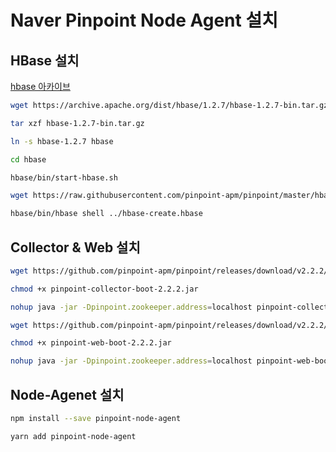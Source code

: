 # Naver Pinpoint Node Agent 설치

## HBase 설치

[hbase 아카이브](https://archive.apache.org/dist/hbase)


```bash
wget https://archive.apache.org/dist/hbase/1.2.7/hbase-1.2.7-bin.tar.gz
```

```bash
tar xzf hbase-1.2.7-bin.tar.gz
```


```bash
ln -s hbase-1.2.7 hbase
```


```bash
cd hbase
```

```bash
hbase/bin/start-hbase.sh
```

```bash
wget https://raw.githubusercontent.com/pinpoint-apm/pinpoint/master/hbase/scripts/hbase-create.hbase
```

```bash
hbase/bin/hbase shell ../hbase-create.hbase
```

## Collector & Web 설치

```bash
wget https://github.com/pinpoint-apm/pinpoint/releases/download/v2.2.2/pinpoint-collector-boot-2.2.2.jar
```

```bash
chmod +x pinpoint-collector-boot-2.2.2.jar
```

```bash
nohup java -jar -Dpinpoint.zookeeper.address=localhost pinpoint-collector-boot-2.2.2.jar >/dev/null 2>&1 &
```

```bash
wget https://github.com/pinpoint-apm/pinpoint/releases/download/v2.2.2/pinpoint-web-boot-2.2.2.jar
```

```bash
chmod +x pinpoint-web-boot-2.2.2.jar
```

```bash
nohup java -jar -Dpinpoint.zookeeper.address=localhost pinpoint-web-boot-2.2.2.jar >/dev/null 2>&1 &
```

## Node-Agenet 설치

```bash
npm install --save pinpoint-node-agent 
```

```bash
yarn add pinpoint-node-agent
```


